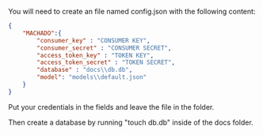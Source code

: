 You will need to create an file named config.json with the following content:

```json
{
    "MACHADO":{
        "consumer_key" : "CONSUMER KEY",
        "consumer_secret" : "CONSUMER SECRET",
        "access_token_key" : "TOKEN KEY",
        "access_token_secret" : "TOKEN SECRET",
        "database" : "docs\\db.db",
        "model": "models\\default.json"
    }
}
```

Put your credentials in the fields and leave the file in the folder.

Then create a database by running "touch db.db" inside of the docs folder.